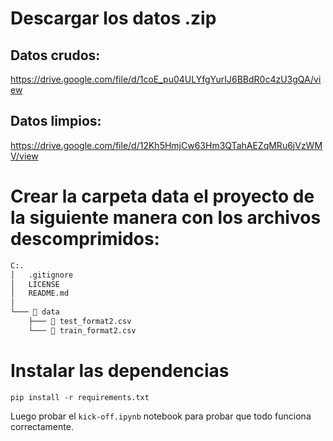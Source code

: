 # Descargar los datos .zip

## Datos crudos:

https://drive.google.com/file/d/1coE_pu04ULYfgYurIJ6BBdR0c4zU3gQA/view

## Datos limpios: 

https://drive.google.com/file/d/12Kh5HmjCw63Hm3QTahAEZqMRu6jVzWMV/view

# Crear la carpeta data el proyecto de la siguiente manera con los archivos descomprimidos:

```bash
C:.
│   .gitignore
│   LICENSE
│   README.md
│
└─── 📁 data
    ├─── 📄 test_format2.csv
    └─── 📄 train_format2.csv
```

# Instalar las dependencias

`pip install -r requirements.txt`

Luego probar el `kick-off.ipynb` notebook para probar que todo funciona correctamente.